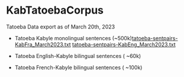 # KabTatoebaCorpus
Tatoeba Data export as of March 20th, 2023

- Tatoeba Kabyle monolingual sentences (~500k)[tatoeba-sentpairs-KabFra_March2023.txt](https://github.com/tasuqilt/KabTatoebaCorpus/files/11023443/tatoeba-sentpairs-KabFra_March2023.txt)
[tatoeba-sentpairs-KabEng_March2023.txt](https://github.com/tasuqilt/KabTatoebaCorpus/files/11023444/tatoeba-sentpairs-KabEng_March2023.txt)

- Tatoeba English-Kabyle bilingual sentences ( ~60k) 
- Tatoeba French-Kabyle bilingual sentences ( ~100k)

